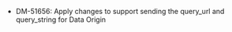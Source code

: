 <!-- Delete the sections that don't apply -->

- DM-51656: Apply changes to support sending the query_url and query_string for Data Origin

